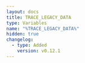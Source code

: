 ```yaml
---
layout: docs
title: TRACE_LEGACY_DATA
type: Variables
name: "%TRACE_LEGACY_DATA%"
hidden: true
changelog:
  - type: Added
    version: v0.12.1
---
```

